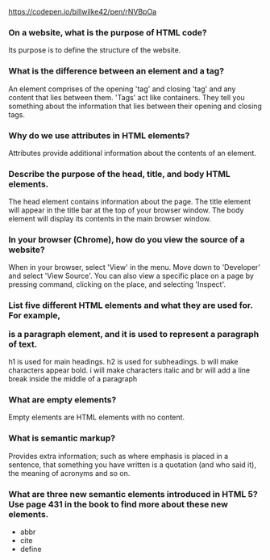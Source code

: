 https://codepen.io/billwilke42/pen/rNVBpOa

<h3>On a website, what is the purpose of HTML code?</h3>

Its purpose is to define the structure of the website.

<h3>What is the difference between an element and a tag?</h3>

An element comprises of the opening 'tag' and closing 'tag' and any content that
lies between them. 'Tags' act like containers. They tell you something about the information that lies between their opening and closing tags.  

<h3>Why do we use attributes in HTML elements?</h3>

Attributes provide additional information about the contents of an element.

<h3>Describe the purpose of the head, title, and body HTML elements.</h3>

The head element contains information about the page. The title element will appear in the title bar at the top of your browser window. The body element will display its contents in the main browser window.

<h3>In your browser (Chrome), how do you view the source of a website?</h3>

When in your browser, select 'View' in the menu. Move down to 'Developer' and select 'View Source'. You can also view a specific place on a page by pressing command, clicking on the place, and selecting 'Inspect'.

<h3>List five different HTML elements and what they are used for. For example, <p></p> is a paragraph element, and it is used to represent a paragraph of text.</h3>

h1 is used for main headings. h2 is used for subheadings. b will make characters appear bold. i will make characters italic and br will add a line break inside the middle of a paragraph

<h3>What are empty elements?</h3>

Empty elements are HTML elements with no content.

<h3>What is semantic markup?</h3>

Provides extra information; such as where emphasis is placed in a sentence, that something you have written is a quotation (and who said it), the meaning of acronyms and so on.

<h3>What are three new semantic elements introduced in HTML 5? Use page 431 in the book to find more about these new elements.</h3>

* abbr
* cite
* define
